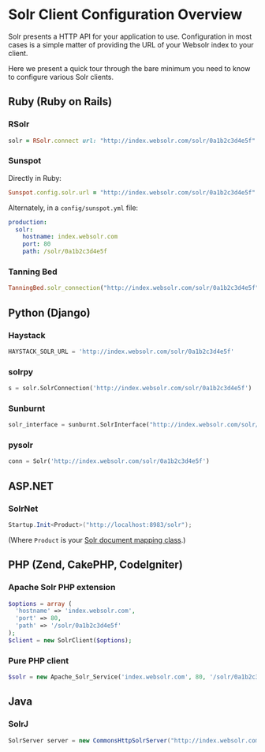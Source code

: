 # Solr Client Configuration Overview

Solr presents a HTTP API for your application to use. Configuration in most cases is a simple matter of providing the URL of your Websolr index to your client.

Here we present a quick tour through the bare minimum you need to know to configure various Solr clients.

## Ruby (Ruby on Rails)

### RSolr

```ruby
solr = RSolr.connect url: "http://index.websolr.com/solr/0a1b2c3d4e5f"
```

### Sunspot

Directly in Ruby:

```ruby
Sunspot.config.solr.url = "http://index.websolr.com/solr/0a1b2c3d4e5f"
```

Alternately, in a `config/sunspot.yml` file:

```yml
production:
  solr:
    hostname: index.websolr.com
    port: 80
    path: /solr/0a1b2c3d4e5f
```

### Tanning Bed

```ruby
TanningBed.solr_connection("http://index.websolr.com/solr/0a1b2c3d4e5f")
```

## Python (Django)

### Haystack

```python
HAYSTACK_SOLR_URL = 'http://index.websolr.com/solr/0a1b2c3d4e5f'
```

### solrpy

```python
s = solr.SolrConnection('http://index.websolr.com/solr/0a1b2c3d4e5f')
```

### Sunburnt

```python
solr_interface = sunburnt.SolrInterface("http://index.websolr.com/solr/0a1b2c3d4e5f")
```

### pysolr

```python
conn = Solr('http://index.websolr.com/solr/0a1b2c3d4e5f')
```

## ASP.NET

### SolrNet

```csharp
Startup.Init<Product>("http://localhost:8983/solr");
```

(Where `Product` is your [Solr document mapping class](http://code.google.com/p/solrnet/wiki/Mapping).)

## PHP (Zend, CakePHP, CodeIgniter)

### Apache Solr PHP extension

```php
$options = array (
  'hostname' => 'index.websolr.com',
  'port' => 80,
  'path' => '/solr/0a1b2c3d4e5f'
);
$client = new SolrClient($options);
```

### Pure PHP client

```php
$solr = new Apache_Solr_Service('index.websolr.com', 80, '/solr/0a1b2c3d4e5f');
```

## Java

### SolrJ

```java
SolrServer server = new CommonsHttpSolrServer("http://index.websolr.com/solr/0a1b2c3d4e5f");
```
